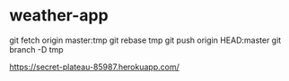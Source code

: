 # weather-app

git fetch origin master:tmp
git rebase tmp
git push origin HEAD:master
git branch -D tmp

https://secret-plateau-85987.herokuapp.com/
